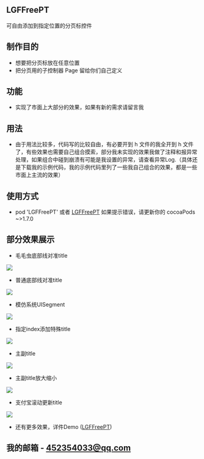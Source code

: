 
## LGFFreePT
可自由添加到指定位置的分页标控件

## 制作目的
* 想要把分页标放在任意位置
* 把分页用的子控制器 Page 留给你们自己定义

## 功能
* 实现了市面上大部分的效果，如果有新的需求请留言我

## 用法
* 由于用法比较多，代码写的比较自由，有必要开到 h 文件的我全开到 h 文件了，有些效果也需要自己组合摸索，部分我未实现的效果我做了注释和报异常处理，如果组合中碰到崩溃有可能是我设置的异常，请查看异常Log.（具体还是下载我的示例代码，我的示例代码里列了一些我自己组合的效果，都是一些市面上主流的效果）

## 使用方式
* pod 'LGFFreePT' 或者  [LGFFreePT](https://github.com/aiononhiii/LGFFreePT)
如果提示错误，请更新你的 cocoaPods ~>1.7.0

## 部分效果展示
* 毛毛虫底部线对准title

![](https://upload-images.jianshu.io/upload_images/2857609-1db8aa8c93410d10.gif?imageMogr2/auto-orient/strip)

* 普通底部线对准title

![](https://upload-images.jianshu.io/upload_images/2857609-adb88914f96167a5.gif?imageMogr2/auto-orient/strip)

* 模仿系统UISegment

![](https://upload-images.jianshu.io/upload_images/2857609-60cc01dde1dfdf12.gif?imageMogr2/auto-orient/strip)

* 指定index添加特殊title

![](https://upload-images.jianshu.io/upload_images/2857609-bcb9d1b342705ba7.gif?imageMogr2/auto-orient/strip)

* 主副title

![](https://upload-images.jianshu.io/upload_images/2857609-ede5b8402fa3aaca.gif?imageMogr2/auto-orient/strip)

* 主副title放大缩小

![](https://upload-images.jianshu.io/upload_images/2857609-a46a248a8044238b.gif?imageMogr2/auto-orient/strip)

* 支付宝滚动更新title

![](https://upload-images.jianshu.io/upload_images/2857609-aa7f7cc85184b13e.gif?imageMogr2/auto-orient/strip)

* 还有更多效果，详件Demo ([LGFFreePT](https://github.com/aiononhiii/LGFFreePT))

## 我的邮箱 - 452354033@qq.com
